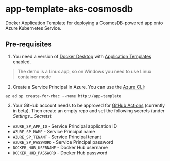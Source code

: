 # app-template-aks-cosmosdb

Docker Application Template for deploying a CosmosDB-powered app onto Azure Kubernetes Service.

## Pre-requisites

1. You need a version of [Docker Desktop](https://www.docker.com/products/docker-desktop) with [Application Templates](https://blog.docker.com/2019/07/application-templates-docker-desktop-enterprise/) enabled.

> The demo is a Linux app, so on Windows you need to use Linux container mode

2. Create a Service Principal in Azure. You can use the [Azure CLI](https://github.com/Azure/azure-cli):

```
az ad sp create-for-rbac --name http://app-template 
```

3. Your GitHub account needs to be approved for [GitHub Actions](https://help.github.com/en/articles/about-github-actions) (currently in beta). Then create an empty repo and set the following secrets (under _Settings...Secrets_):

- `AZURE_SP_APP_ID` - Service Principal application ID
- `AZURE_SP_NAME` - Service Principal name
- `AZURE_SP_TENANT` - Service Principal tenant
- `AZURE_SP_PASSWORD` - Service Principal password
- `DOCKER_HUB_USERNAME` - Docker Hub username
- `DOCKER_HUB_PASSWORD` - Docker Hub password